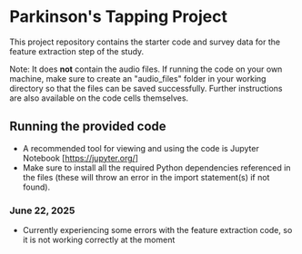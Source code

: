 # Parkinson's Tapping Project 
This project repository contains the starter code and survey data for the feature extraction step of the study. 

Note: It does **not** contain the audio files. If running the code on your own machine, make sure to create an "audio_files" folder in your working directory so that the files can be saved successfully. Further instructions are also available on the code cells themselves.

## Running the provided code 
- A recommended tool for viewing and using the code is Jupyter Notebook [https://jupyter.org/]
- Make sure to install all the required Python dependencies referenced in the files (these will throw an error in the import statement(s) if not found).


### June 22, 2025 
- Currently experiencing some errors with the feature extraction code, so it is not working correctly at the moment
